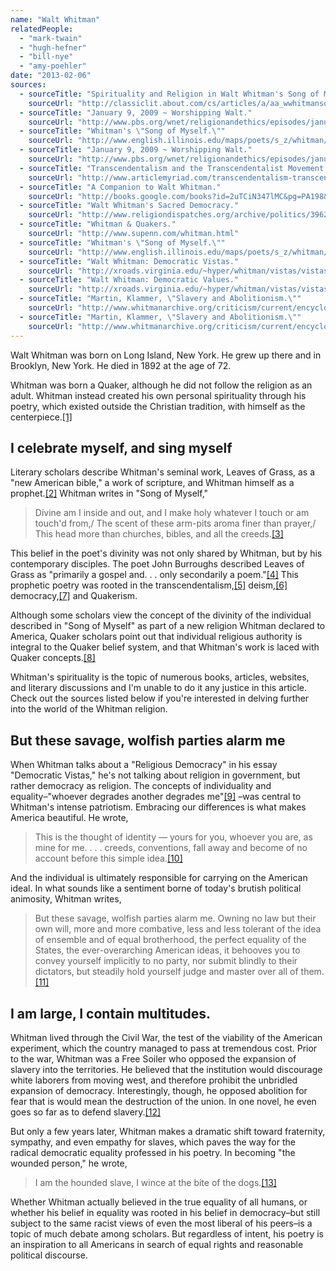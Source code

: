 ```yaml
---
name: "Walt Whitman"
relatedPeople:
  - "mark-twain"
  - "hugh-hefner"
  - "bill-nye"
  - "amy-poehler"
date: "2013-02-06"
sources:
  - sourceTitle: "Spirituality and Religion in Walt Whitman's Song of Myself."
    sourceUrl: "http://classiclit.about.com/cs/articles/a/aa_wwhitmansong.htm"
  - sourceTitle: "January 9, 2009 ~ Worshipping Walt."
    sourceUrl: "http://www.pbs.org/wnet/religionandethics/episodes/january-9-2009/worshipping-walt/1891/"
  - sourceTitle: "Whitman's \"Song of Myself.\""
    sourceUrl: "http://www.english.illinois.edu/maps/poets/s_z/whitman/song.htm"
  - sourceTitle: "January 9, 2009 ~ Worshipping Walt."
    sourceUrl: "http://www.pbs.org/wnet/religionandethics/episodes/january-9-2009/worshipping-walt/1891/"
  - sourceTitle: "Transcendentalism and the Transcendentalist Movement in the Poetry of Whitman."
    sourceUrl: "http://www.articlemyriad.com/transcendentalism-transcendentalist-movement-whitman/2/"
  - sourceTitle: "A Companion to Walt Whitman."
    sourceUrl: "http://books.google.com/books?id=2uTCiN347lMC&pg=PA198&lpg=PA198&dq=walt+whitman+deism&source=bl&ots=cSfBbu97Kp&sig=WHGQ65GIilU1yHlaY5x0RiD7tF4&hl=en&sa=X&ei=CFsNUa7MOcbSigLN-YCoDw&ved=0CGYQ6AEwBA#v=onepage&q=walt%20whitman%20deism&f=false"
  - sourceTitle: "Walt Whitman's Sacred Democracy."
    sourceUrl: "http://www.religiondispatches.org/archive/politics/3962/walt_whitman_s_sacred_democracy/"
  - sourceTitle: "Whitman & Quakers."
    sourceUrl: "http://www.supenn.com/whitman.html"
  - sourceTitle: "Whitman's \"Song of Myself.\""
    sourceUrl: "http://www.english.illinois.edu/maps/poets/s_z/whitman/song.htm"
  - sourceTitle: "Walt Whitman: Democratic Vistas."
    sourceUrl: "http://xroads.virginia.edu/~hyper/whitman/vistas/vistas.html"
  - sourceTitle: "Walt Whitman: Democratic Values."
    sourceUrl: "http://xroads.virginia.edu/~hyper/whitman/vistas/vistas.html"
  - sourceTitle: "Martin, Klammer, \"Slavery and Abolitionism.\""
    sourceUrl: "http://www.whitmanarchive.org/criticism/current/encyclopedia/entry_51.html"
  - sourceTitle: "Martin, Klammer, \"Slavery and Abolitionism.\""
    sourceUrl: "http://www.whitmanarchive.org/criticism/current/encyclopedia/entry_51.html"
---
```


Walt Whitman was born on Long Island, New York. He grew up there and in Brooklyn, New York. He died in 1892 at the age of 72.

Whitman was born a Quaker, although he did not follow the religion as an adult. Whitman instead created his own personal spirituality through his poetry, which existed outside the Christian tradition, with himself as the centerpiece.<a class="source-citation" href="http://classiclit.about.com/cs/articles/a/aa_wwhitmansong.htm" title="Spirituality and Religion in Walt Whitman&apos;s Song of Myself.">[1]</a>

## I celebrate myself, and sing myself

Literary scholars describe Whitman's seminal work, Leaves of Grass, as a "new American bible," a work of scripture, and Whitman himself as a prophet.<a class="source-citation" href="http://www.pbs.org/wnet/religionandethics/episodes/january-9-2009/worshipping-walt/1891/" title="January 9, 2009 ~ Worshipping Walt.">[2]</a> Whitman writes in "Song of Myself,"

>Divine am I inside and out, and I make holy whatever I touch or am touch'd from,/ The scent of these arm-pits aroma finer than prayer,/ This head more than churches, bibles, and all the creeds.<a class="source-citation" href="http://www.english.illinois.edu/maps/poets/s_z/whitman/song.htm" title="Whitman&apos;s &quot;Song of Myself.&quot;">[3]</a>

This belief in the poet's divinity was not only shared by Whitman, but by his contemporary disciples. The poet John Burroughs described Leaves of Grass as "primarily a gospel and. . . only secondarily a poem."<a class="source-citation" href="http://www.pbs.org/wnet/religionandethics/episodes/january-9-2009/worshipping-walt/1891/" title="January 9, 2009 ~ Worshipping Walt.">[4]</a> This prophetic poetry was rooted in the transcendentalism,<a class="source-citation" href="http://www.articlemyriad.com/transcendentalism-transcendentalist-movement-whitman/2/" title="Transcendentalism and the Transcendentalist Movement in the Poetry of Whitman.">[5]</a> deism,<a class="source-citation" href="http://books.google.com/books?id=2uTCiN347lMC&pg=PA198&lpg=PA198&dq=walt+whitman+deism&source=bl&ots=cSfBbu97Kp&sig=WHGQ65GIilU1yHlaY5x0RiD7tF4&hl=en&sa=X&ei=CFsNUa7MOcbSigLN-YCoDw&ved=0CGYQ6AEwBA#v=onepage&q=walt%20whitman%20deism&f=false" title="A Companion to Walt Whitman.">[6]</a> democracy,<a class="source-citation" href="http://www.religiondispatches.org/archive/politics/3962/walt_whitman_s_sacred_democracy/" title="Walt Whitman&apos;s Sacred Democracy.">[7]</a> and Quakerism.

Although some scholars view the concept of the divinity of the individual described in "Song of Myself" as part of a new religion Whitman declared to America, Quaker scholars point out that individual religious authority is integral to the Quaker belief system, and that Whitman's work is laced with Quaker concepts.<a class="source-citation" href="http://www.supenn.com/whitman.html" title="Whitman &amp; Quakers.">[8]</a>

Whitman's spirituality is the topic of numerous books, articles, websites, and literary discussions and I'm unable to do it any justice in this article. Check out the sources listed below if you're interested in delving further into the world of the Whitman religion.

## But these savage, wolfish parties alarm me

When Whitman talks about a "Religious Democracy" in his essay "Democratic Vistas," he's not talking about religion in government, but rather democracy as religion. The concepts of individuality and equality–"whoever degrades another degrades me"<a class="source-citation" href="http://www.english.illinois.edu/maps/poets/s_z/whitman/song.htm" title="Whitman&apos;s &quot;Song of Myself.&quot;">[9]</a> –was central to Whitman's intense patriotism. Embracing our differences is what makes America beautiful. He wrote,

>This is the thought of identity — yours for you, whoever you are, as mine for me. . . . creeds, conventions, fall away and become of no account before this simple idea.<a class="source-citation" href="http://xroads.virginia.edu/~hyper/whitman/vistas/vistas.html" title="Walt Whitman: Democratic Vistas.">[10]</a>

And the individual is ultimately responsible for carrying on the American ideal. In what sounds like a sentiment borne of today's brutish political animosity, Whitman writes,

>But these savage, wolfish parties alarm me. Owning no law but their own will, more and more combative, less and less tolerant of the idea of ensemble and of equal brotherhood, the perfect equality of the States, the ever-overarching American ideas, it behooves you to convey yourself implicitly to no party, nor submit blindly to their dictators, but steadily hold yourself judge and master over all of them.<a class="source-citation" href="http://xroads.virginia.edu/~hyper/whitman/vistas/vistas.html" title="Walt Whitman: Democratic Values.">[11]</a>

## 

## I am large, I contain multitudes.

Whitman lived through the Civil War, the test of the viability of the American experiment, which the country managed to pass at tremendous cost. Prior to the war, Whitman was a Free Soiler who opposed the expansion of slavery into the territories. He believed that the institution would discourage white laborers from moving west, and therefore prohibit the unbridled expansion of democracy. Interestingly, though, he opposed abolition for fear that is would mean the destruction of the union. In one novel, he even goes so far as to defend slavery.<a class="source-citation" href="http://www.whitmanarchive.org/criticism/current/encyclopedia/entry_51.html" title="Martin, Klammer, &quot;Slavery and Abolitionism.&quot;">[12]</a>

But only a few years later, Whitman makes a dramatic shift toward fraternity, sympathy, and even empathy for slaves, which paves the way for the radical democratic equality professed in his poetry. In becoming "the wounded person," he wrote,

>I am the hounded slave, I wince at the bite of the dogs.<a class="source-citation" href="http://www.whitmanarchive.org/criticism/current/encyclopedia/entry_51.html" title="Martin, Klammer, &quot;Slavery and Abolitionism.&quot;">[13]</a>

Whether Whitman actually believed in the true equality of all humans, or whether his belief in equality was rooted in his belief in democracy–but still subject to the same racist views of even the most liberal of his peers–is a topic of much debate among scholars. But regardless of intent, his poetry is an inspiration to all Americans in search of equal rights and reasonable political discourse.